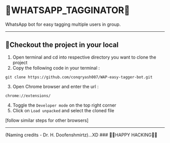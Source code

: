 # 📌WHATSAPP_TAGGINATOR📌
WhatsApp bot for easy tagging multiple users in group.
<hr>

## 👀Checkout the project in your local

  1. Open terminal and cd into respective directory you want to clone the project
  2. Copy the following code in your terminal : 
```
git clone https://github.com/conqryash007/WAP-easy-tagger-bot.git
```
  3. Open Chrome browser and enter the url :
```
chrome://extensions/
```
  4. Toggle the `Developer mode` on the top right corner
  5. Click on `Load unpacked` and select the cloned file <br>
  
  [follow similar steps for other browsers]
<hr> 
(Naming credits - Dr. H. Doofenshmirtz)...XD
### 🐱‍💻HAPPY HACKING🐱‍💻  
